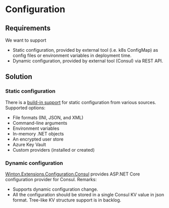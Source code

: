 # Configuration

## Requirements
We want to support
- Static configuration, provided by external tool (i.e. k8s ConfigMap) as config files or environment variables in deployment time.
- Dynamic configuration, provided by external tool (Consul) via REST API.

## Solution

### Static configuration
There is a [build-in support](https://docs.microsoft.com/en-us/aspnet/core/fundamentals/configuration/?tabs=basicconfiguration) for static configuration from various sources.
Supported options:
- File formats (INI, JSON, and XML)
- Command-line arguments
- Environment variables
- In-memory .NET objects
- An encrypted user store
- Azure Key Vault
- Custom providers (installed or created)

### Dynamic configuration

[Winton.Extensions.Configuration.Consul](https://github.com/wintoncode/Winton.Extensions.Configuration.Consul) provides ASP.NET Core configuration provider for Consul.
Remarks:
- Supports dynamic configuration change.
- All the configuration should be stored in a single Consul KV value in json format. Tree-like KV structure support is in backlog. 
